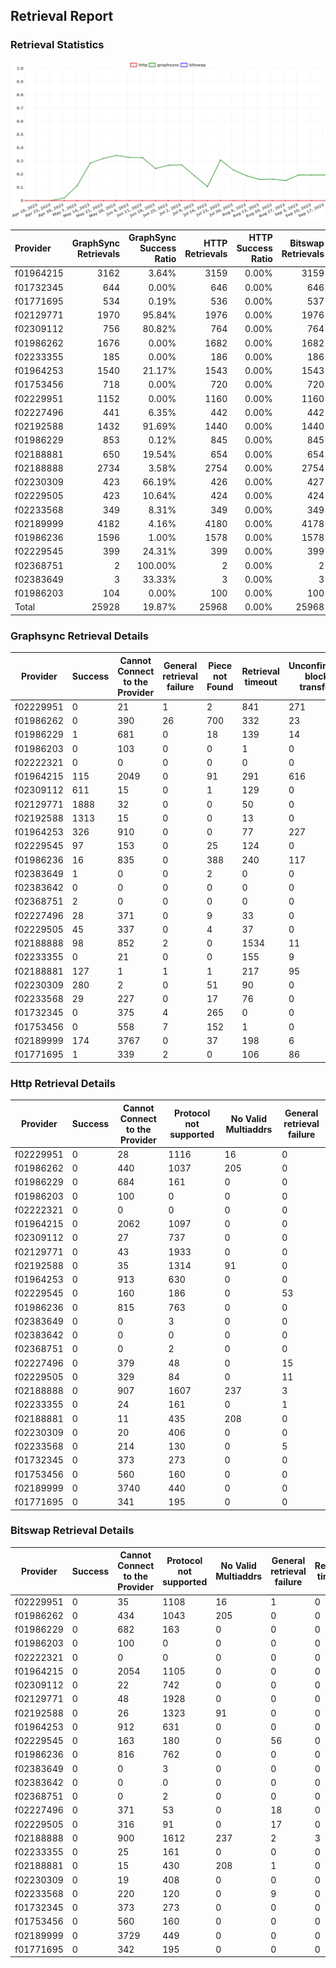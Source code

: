 ## Retrieval Report
### Retrieval Statistics
<img src="https://raw.githubusercontent.com/data-preservation-programs/filplus-checker-assets/main/filecoin-project/filecoin-plus-large-datasets/issues/1278/1695013352629.png"/>

| Provider  | GraphSync Retrievals | GraphSync Success Ratio | HTTP Retrievals | HTTP Success Ratio | Bitswap Retrievals | Bitswap Success Ratio |
| :-------- | -------------------: | ----------------------: | --------------: | -----------------: | -----------------: | --------------------: |
| f01964215 |                 3162 |                   3.64% |            3159 |              0.00% |               3159 |                 0.00% |
| f01732345 |                  644 |                   0.00% |             646 |              0.00% |                646 |                 0.00% |
| f01771695 |                  534 |                   0.19% |             536 |              0.00% |                537 |                 0.00% |
| f02129771 |                 1970 |                  95.84% |            1976 |              0.00% |               1976 |                 0.00% |
| f02309112 |                  756 |                  80.82% |             764 |              0.00% |                764 |                 0.00% |
| f01986262 |                 1676 |                   0.00% |            1682 |              0.00% |               1682 |                 0.00% |
| f02233355 |                  185 |                   0.00% |             186 |              0.00% |                186 |                 0.00% |
| f01964253 |                 1540 |                  21.17% |            1543 |              0.00% |               1543 |                 0.00% |
| f01753456 |                  718 |                   0.00% |             720 |              0.00% |                720 |                 0.00% |
| f02229951 |                 1152 |                   0.00% |            1160 |              0.00% |               1160 |                 0.00% |
| f02227496 |                  441 |                   6.35% |             442 |              0.00% |                442 |                 0.00% |
| f02192588 |                 1432 |                  91.69% |            1440 |              0.00% |               1440 |                 0.00% |
| f01986229 |                  853 |                   0.12% |             845 |              0.00% |                845 |                 0.00% |
| f02188881 |                  650 |                  19.54% |             654 |              0.00% |                654 |                 0.00% |
| f02188888 |                 2734 |                   3.58% |            2754 |              0.00% |               2754 |                 0.00% |
| f02230309 |                  423 |                  66.19% |             426 |              0.00% |                427 |                 0.00% |
| f02229505 |                  423 |                  10.64% |             424 |              0.00% |                424 |                 0.00% |
| f02233568 |                  349 |                   8.31% |             349 |              0.00% |                349 |                 0.00% |
| f02189999 |                 4182 |                   4.16% |            4180 |              0.00% |               4178 |                 0.00% |
| f01986236 |                 1596 |                   1.00% |            1578 |              0.00% |               1578 |                 0.00% |
| f02229545 |                  399 |                  24.31% |             399 |              0.00% |                399 |                 0.00% |
| f02368751 |                    2 |                 100.00% |               2 |              0.00% |                  2 |                 0.00% |
| f02383649 |                    3 |                  33.33% |               3 |              0.00% |                  3 |                 0.00% |
| f01986203 |                  104 |                   0.00% |             100 |              0.00% |                100 |                 0.00% |
| Total     |                25928 |                  19.87% |           25968 |              0.00% |              25968 |                 0.00% |

### Graphsync Retrieval Details
| Provider  | Success | Cannot Connect to the Provider | General retrieval failure | Piece not Found | Retrieval timeout | Unconfirmed block transfer | No Valid Multiaddrs |
| --------- | ------- | ------------------------------ | ------------------------- | --------------- | ----------------- | -------------------------- | ------------------- |
| f02229951 | 0       | 21                             | 1                         | 2               | 841               | 271                        | 16                  |
| f01986262 | 0       | 390                            | 26                        | 700             | 332               | 23                         | 205                 |
| f01986229 | 1       | 681                            | 0                         | 18              | 139               | 14                         | 0                   |
| f01986203 | 0       | 103                            | 0                         | 0               | 1                 | 0                          | 0                   |
| f02222321 | 0       | 0                              | 0                         | 0               | 0                 | 0                          | 0                   |
| f01964215 | 115     | 2049                           | 0                         | 91              | 291               | 616                        | 0                   |
| f02309112 | 611     | 15                             | 0                         | 1               | 129               | 0                          | 0                   |
| f02129771 | 1888    | 32                             | 0                         | 0               | 50                | 0                          | 0                   |
| f02192588 | 1313    | 15                             | 0                         | 0               | 13                | 0                          | 91                  |
| f01964253 | 326     | 910                            | 0                         | 0               | 77                | 227                        | 0                   |
| f02229545 | 97      | 153                            | 0                         | 25              | 124               | 0                          | 0                   |
| f01986236 | 16      | 835                            | 0                         | 388             | 240               | 117                        | 0                   |
| f02383649 | 1       | 0                              | 0                         | 2               | 0                 | 0                          | 0                   |
| f02383642 | 0       | 0                              | 0                         | 0               | 0                 | 0                          | 0                   |
| f02368751 | 2       | 0                              | 0                         | 0               | 0                 | 0                          | 0                   |
| f02227496 | 28      | 371                            | 0                         | 9               | 33                | 0                          | 0                   |
| f02229505 | 45      | 337                            | 0                         | 4               | 37                | 0                          | 0                   |
| f02188888 | 98      | 852                            | 2                         | 0               | 1534              | 11                         | 237                 |
| f02233355 | 0       | 21                             | 0                         | 0               | 155               | 9                          | 0                   |
| f02188881 | 127     | 1                              | 1                         | 1               | 217               | 95                         | 208                 |
| f02230309 | 280     | 2                              | 0                         | 51              | 90                | 0                          | 0                   |
| f02233568 | 29      | 227                            | 0                         | 17              | 76                | 0                          | 0                   |
| f01732345 | 0       | 375                            | 4                         | 265             | 0                 | 0                          | 0                   |
| f01753456 | 0       | 558                            | 7                         | 152             | 1                 | 0                          | 0                   |
| f02189999 | 174     | 3767                           | 0                         | 37              | 198               | 6                          | 0                   |
| f01771695 | 1       | 339                            | 2                         | 0               | 106               | 86                         | 0                   |

### Http Retrieval Details
| Provider  | Success | Cannot Connect to the Provider | Protocol not supported | No Valid Multiaddrs | General retrieval failure |
| --------- | ------- | ------------------------------ | ---------------------- | ------------------- | ------------------------- |
| f02229951 | 0       | 28                             | 1116                   | 16                  | 0                         |
| f01986262 | 0       | 440                            | 1037                   | 205                 | 0                         |
| f01986229 | 0       | 684                            | 161                    | 0                   | 0                         |
| f01986203 | 0       | 100                            | 0                      | 0                   | 0                         |
| f02222321 | 0       | 0                              | 0                      | 0                   | 0                         |
| f01964215 | 0       | 2062                           | 1097                   | 0                   | 0                         |
| f02309112 | 0       | 27                             | 737                    | 0                   | 0                         |
| f02129771 | 0       | 43                             | 1933                   | 0                   | 0                         |
| f02192588 | 0       | 35                             | 1314                   | 91                  | 0                         |
| f01964253 | 0       | 913                            | 630                    | 0                   | 0                         |
| f02229545 | 0       | 160                            | 186                    | 0                   | 53                        |
| f01986236 | 0       | 815                            | 763                    | 0                   | 0                         |
| f02383649 | 0       | 0                              | 3                      | 0                   | 0                         |
| f02383642 | 0       | 0                              | 0                      | 0                   | 0                         |
| f02368751 | 0       | 0                              | 2                      | 0                   | 0                         |
| f02227496 | 0       | 379                            | 48                     | 0                   | 15                        |
| f02229505 | 0       | 329                            | 84                     | 0                   | 11                        |
| f02188888 | 0       | 907                            | 1607                   | 237                 | 3                         |
| f02233355 | 0       | 24                             | 161                    | 0                   | 1                         |
| f02188881 | 0       | 11                             | 435                    | 208                 | 0                         |
| f02230309 | 0       | 20                             | 406                    | 0                   | 0                         |
| f02233568 | 0       | 214                            | 130                    | 0                   | 5                         |
| f01732345 | 0       | 373                            | 273                    | 0                   | 0                         |
| f01753456 | 0       | 560                            | 160                    | 0                   | 0                         |
| f02189999 | 0       | 3740                           | 440                    | 0                   | 0                         |
| f01771695 | 0       | 341                            | 195                    | 0                   | 0                         |

### Bitswap Retrieval Details
| Provider  | Success | Cannot Connect to the Provider | Protocol not supported | No Valid Multiaddrs | General retrieval failure | Retrieval timeout |
| --------- | ------- | ------------------------------ | ---------------------- | ------------------- | ------------------------- | ----------------- |
| f02229951 | 0       | 35                             | 1108                   | 16                  | 1                         | 0                 |
| f01986262 | 0       | 434                            | 1043                   | 205                 | 0                         | 0                 |
| f01986229 | 0       | 682                            | 163                    | 0                   | 0                         | 0                 |
| f01986203 | 0       | 100                            | 0                      | 0                   | 0                         | 0                 |
| f02222321 | 0       | 0                              | 0                      | 0                   | 0                         | 0                 |
| f01964215 | 0       | 2054                           | 1105                   | 0                   | 0                         | 0                 |
| f02309112 | 0       | 22                             | 742                    | 0                   | 0                         | 0                 |
| f02129771 | 0       | 48                             | 1928                   | 0                   | 0                         | 0                 |
| f02192588 | 0       | 26                             | 1323                   | 91                  | 0                         | 0                 |
| f01964253 | 0       | 912                            | 631                    | 0                   | 0                         | 0                 |
| f02229545 | 0       | 163                            | 180                    | 0                   | 56                        | 0                 |
| f01986236 | 0       | 816                            | 762                    | 0                   | 0                         | 0                 |
| f02383649 | 0       | 0                              | 3                      | 0                   | 0                         | 0                 |
| f02383642 | 0       | 0                              | 0                      | 0                   | 0                         | 0                 |
| f02368751 | 0       | 0                              | 2                      | 0                   | 0                         | 0                 |
| f02227496 | 0       | 371                            | 53                     | 0                   | 18                        | 0                 |
| f02229505 | 0       | 316                            | 91                     | 0                   | 17                        | 0                 |
| f02188888 | 0       | 900                            | 1612                   | 237                 | 2                         | 3                 |
| f02233355 | 0       | 25                             | 161                    | 0                   | 0                         | 0                 |
| f02188881 | 0       | 15                             | 430                    | 208                 | 1                         | 0                 |
| f02230309 | 0       | 19                             | 408                    | 0                   | 0                         | 0                 |
| f02233568 | 0       | 220                            | 120                    | 0                   | 9                         | 0                 |
| f01732345 | 0       | 373                            | 273                    | 0                   | 0                         | 0                 |
| f01753456 | 0       | 560                            | 160                    | 0                   | 0                         | 0                 |
| f02189999 | 0       | 3729                           | 449                    | 0                   | 0                         | 0                 |
| f01771695 | 0       | 342                            | 195                    | 0                   | 0                         | 0                 |
